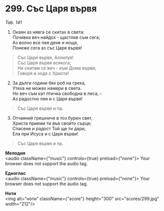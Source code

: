 # 299. Със Царя вървя

_Tab. 141_

1. Окаян аз нявга се скитах в света:  
Почивка веч найдох - щастлив съм сега;  
Аз волно все пея дене и нощя,  
Понеже сега аз със Царя вървя!  

> Със Царя вървя, Аллилуя!  
> Със Царя вървя всякога;  
> Не скитам се веч - към Дома вървя;  
> Говоря и ходя с Христа!

2. За дълги години бях роб на греха,  
Утеха не можех намери в света.  
Но веч съм кат птичка свободна в леса, -  
Аз радостно пея и с Царя вървя!  

> Със Царя вървя и пр.  

3. Отчаяний грешниче в тоз бурен свят,  
Христа приеми ти във свойто сърце;  
Спасене и радост Той ще ти дари,  
Ела при Исуса и с Царя върви!  

> Със Царя вървя и пр.

**Мелодия**  
<audio className={"music"} controls={true} preload={"none"}>
    <source src="mp3/299.mp3" type="audio/mpeg"/>
    Your browser does not support the audio tag.
</audio>

**Едноглас**  
<audio className={"music"} controls={true} preload={"none"}>
    <source src="transp/299.mp3" type="audio/mpeg"/>
    Your browser does not support the audio tag.
</audio>

**Ноти**  
<img alt="ноти" className={"score"} height="300" src="scores/299.jpg" width="212"/>
